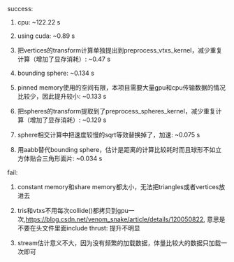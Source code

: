 success: 

1. cpu: ~122.22 s

2. using cuda: ~0.89 s

3. 把vertices的transform计算单独提出到preprocess_vtxs_kernel，减少重复计算（增加了显存消耗）: ~0.47 s

4. bounding sphere: ~0.134 s

5. pinned memory使用的空间有限，本项目需要大量gpu和cpu传输数据的情况比较少，因此提升较小: ~0.133 s

6. 把spheres的transform提取到了preprocess_spheres_kernel，减少重复计算（增加了显存消耗）: ~0.129 s

7. sphere相交计算中把速度较慢的sqrt等效替换掉了，加速: ~0.075 s

8. 用aabb替代bounding sphere，估计是距离的计算比较耗时而且球形不如立方体贴合三角形面片: ~0.034 s


fail:

1. constant memory和share memory都太小，无法把triangles或者vertices放进去

2. tris和vtxs不用每次collide()都拷贝到gpu一次,https://blog.csdn.net/venom_snake/article/details/120050822, 意思是不要在头文件里面include thrust: 提升不明显

3. stream估计意义不大，因为没有频繁的加载数据，体量比较大的数据只加载一次即可